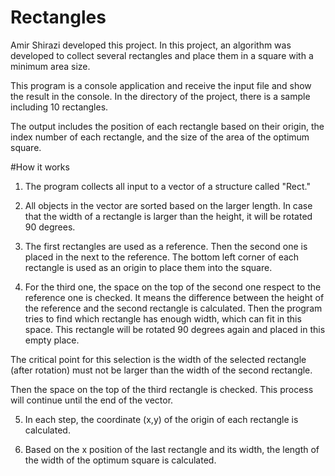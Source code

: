 #  Rectangles
Amir Shirazi developed this project. In this project, an algorithm was developed to collect several rectangles and place them in a square with a minimum area size.

This program is a console application and receive the input file and show the result in the console. In the directory of the project, there is a sample including 10 rectangles. 

The output includes the position of each rectangle based on their origin, the index number of each rectangle, and the size of the area of the optimum square.

#How it works
1. The program collects all input to a vector of a structure called "Rect."

2. All objects in the vector are sorted based on the larger length. In case that the width of a rectangle is larger than the height, it will be rotated 90 degrees.

3. The first rectangles are used as a reference. Then the second one is placed in the next to the reference. The bottom left corner of each rectangle is used as an origin to place them into the square.

4. For the third one, the space on the top of the second one respect to the reference one is checked. It means the difference between the height of the reference and the second rectangle is calculated. Then the program tries to find which rectangle has enough width, which can fit in this space. This rectangle will be rotated 90 degrees again and placed in this empty place.

The critical point for this selection is the width of the selected rectangle (after rotation) must not be larger than the width of the second rectangle.

Then the space on the top of the third rectangle is checked. This process will continue until the end of the vector.

5. In each step, the coordinate (x,y) of the origin of each rectangle is calculated.

6. Based on the x position of the last rectangle and its width, the length of the width of the optimum square is calculated.